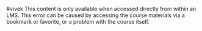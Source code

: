 #vivek
This content is only available when accessed directly from within an LMS. This error can be caused by accessing the course materials via a bookmark or favorite, or a problem with the course itself.
